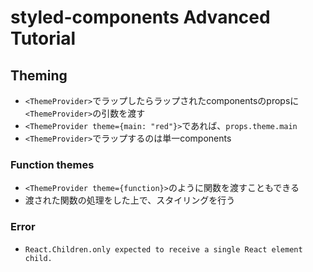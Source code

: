 # styled-components Advanced Tutorial

## Theming

* `<ThemeProvider>`でラップしたらラップされたcomponentsのpropsに`<ThemeProvider>`の引数を渡す
* `<ThemeProvider theme={main: "red"}>`であれば、`props.theme.main`
* `<ThemeProvider>`でラップするのは単一components

### Function themes

* `<ThemeProvider theme={function}>`のように関数を渡すこともできる
* 渡された関数の処理をした上で、スタイリングを行う

### Error

* `React.Children.only expected to receive a single React element child.`
